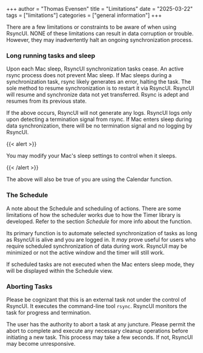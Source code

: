 +++
author = "Thomas Evensen"
title = "Limitations"
date = "2025-03-22"
tags = ["limitations"]
categories = ["general information"]
+++

There are a few limitations or constraints to be aware of when using RsyncUI. NONE of these limitations can result in data corruption or trouble. However, they may inadvertently halt an ongoing synchronization process.

### Long running tasks and sleep

Upon each Mac sleep, RsyncUI synchronization tasks cease. An active rsync process does not prevent Mac sleep. If Mac sleeps during a synchronization task, rsync likely generates an error, halting the task. The sole method to resume synchronization is to restart it via RsyncUI. RsyncUI will resume and synchronize data not yet transferred. Rsync is adept and resumes from its previous state.

If the above occurs, RsyncUI will not generate any logs. RsyncUI logs only upon detecting a termination signal from rsync. If Mac enters sleep during data synchronization, there will be no termination signal and no logging by RsyncUI.

{{< alert >}}

You may modify your Mac's sleep settings to control when it sleeps.

{{< /alert >}}

The above will also be true of you are using the Calendar function.

### The Schedule

A note about the Schedule and scheduling of actions. There are some limitations of how the scheduler works due to how the Timer library is developed. Refer to the section *Schedule* for more info about the function.

Its primary function is to automate selected synchronization of tasks as long as RsyncUI is alive and you are logged in. It *may* prove useful for users who require scheduled  synchronization of data during work.  RsyncUI may be minimized or not the active window and the timer will still work. 

If scheduled tasks are not executed when the Mac enters sleep mode, they will be displayed within the Schedule view. 

### Aborting Tasks

Please be cognizant that this is an external task not under the control of RsyncUI. It executes the command-line tool `rsync`.
RsyncUI monitors the task for progress and termination.

The user has the authority to abort a task at any juncture. Please permit the abort to complete and execute any necessary cleanup operations before initiating a new task. This process may take a few seconds. If not, RsyncUI may become unresponsive.
